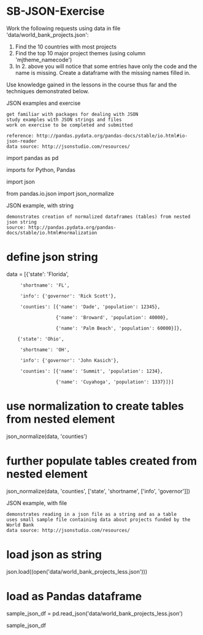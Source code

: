 # SB-JSON-Exercise

Work the following requests using data in file 'data/world_bank_projects.json':
 1) Find the 10 countries with most projects
 2) Find the top 10 major project themes (using column 'mjtheme_namecode')
 3) In 2. above you will notice that some entries have only the code and the name is missing. Create a dataframe with the missing names filled in.
 
 Use knowledge gained in the lessons in the course thus far and the techniques demonstrated below.
 
JSON examples and exercise

    get familiar with packages for dealing with JSON
    study examples with JSON strings and files
    work on exercise to be completed and submitted

    reference: http://pandas.pydata.org/pandas-docs/stable/io.html#io-json-reader
    data source: http://jsonstudio.com/resources/

import pandas as pd

imports for Python, Pandas

import json

from pandas.io.json import json_normalize

JSON example, with string

    demonstrates creation of normalized dataframes (tables) from nested json string
    source: http://pandas.pydata.org/pandas-docs/stable/io.html#normalization

# define json string

data = [{'state': 'Florida', 

         'shortname': 'FL',

         'info': {'governor': 'Rick Scott'},

         'counties': [{'name': 'Dade', 'population': 12345},

                      {'name': 'Broward', 'population': 40000},

                      {'name': 'Palm Beach', 'population': 60000}]},

        {'state': 'Ohio',

         'shortname': 'OH',

         'info': {'governor': 'John Kasich'},

         'counties': [{'name': 'Summit', 'population': 1234},

                      {'name': 'Cuyahoga', 'population': 1337}]}]

# use normalization to create tables from nested element

json_normalize(data, 'counties')

# further populate tables created from nested element

json_normalize(data, 'counties', ['state', 'shortname', ['info', 'governor']])

JSON example, with file

    demonstrates reading in a json file as a string and as a table
    uses small sample file containing data about projects funded by the World Bank
    data source: http://jsonstudio.com/resources/

# load json as string

json.load((open('data/world_bank_projects_less.json')))

# load as Pandas dataframe

sample_json_df = pd.read_json('data/world_bank_projects_less.json')

sample_json_df
